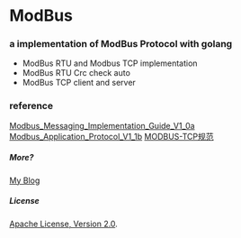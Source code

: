 ModBus
======
### a implementation of ModBus Protocol with golang
- ModBus RTU and Modbus TCP implementation
- ModBus RTU Crc check auto
- ModBus TCP client and server
### reference
[Modbus_Messaging_Implementation_Guide_V1_0a](http://www.modbus.org/docs/Modbus_Messaging_Implementation_Guide_V1_0a.pdf)
[Modbus_Application_Protocol_V1_1b](http://www.modbus.org/docs/Modbus_Application_Protocol_V1_1b.pdf)
[MODBUS-TCP规范](http://www.ad.siemens.com.cn/club/bbs/upload/2011/20110817/87980629MODBUS-TCP%E8%A7%84%E8%8C%83%EF%BC%88%E4%B8%AD%E6%96%87%E7%89%88%EF%BC%89.pdf)
##### More? 
[My Blog](http://www.lubia.me)

##### License
[Apache License, Version 2.0](http://www.apache.org/licenses/LICENSE-2.0.html).
